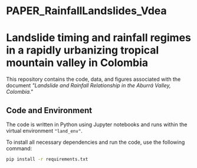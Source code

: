 # PAPER_RainfallLandslides_Vdea

# **Landslide timing and rainfall regimes in a rapidly urbanizing tropical mountain valley in Colombia**

This repository contains the code, data, and figures associated with the document *"Landslide and Rainfall Relationship in the Aburrá Valley, Colombia."*

## Code and Environment

The code is written in Python using Jupyter notebooks and runs within the virtual environment `"land_env"`.

To install all necessary dependencies and run the code, use the following command:

```bash
pip install -r requirements.txt
